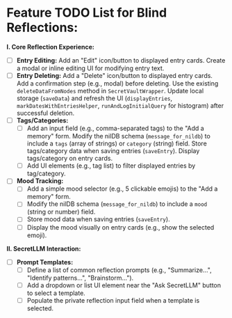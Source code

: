 # Feature TODO List for Blind Reflections:

**I. Core Reflection Experience:**

*   [ ] **Entry Editing:** Add an "Edit" icon/button to displayed entry cards. Create a modal or inline editing UI for modifying entry text.
*   [ ] **Entry Deleting:** Add a "Delete" icon/button to displayed entry cards. Add a confirmation step (e.g., modal) before deleting. Use the existing `deleteDataFromNodes` method in `SecretVaultWrapper`. Update local storage (`saveData`) and refresh the UI (`displayEntries`, `markDatesWithEntriesHelper`, `runAndLogInitialQuery` for histogram) after successful deletion.
*   [ ] **Tags/Categories:**
    *   [ ] Add an input field (e.g., comma-separated tags) to the "Add a memory" form. Modify the nilDB schema (`message_for_nildb`) to include a `tags` (array of strings) or `category` (string) field. Store tags/category data when saving entries (`saveEntry`). Display tags/category on entry cards.
    *   [ ] Add UI elements (e.g., tag list) to filter displayed entries by tag/category.
*   [ ] **Mood Tracking:**
    *   [ ] Add a simple mood selector (e.g., 5 clickable emojis) to the "Add a memory" form.
    *   [ ] Modify the nilDB schema (`message_for_nildb`) to include a `mood` (string or number) field.
    *   [ ] Store mood data when saving entries (`saveEntry`).
    *   [ ] Display the mood visually on entry cards (e.g., show the selected emoji).

**II. SecretLLM Interaction:**

*   [ ] **Prompt Templates:**
    *   [ ] Define a list of common reflection prompts (e.g., "Summarize...", "Identify patterns...", "Brainstorm...").
    *   [ ] Add a dropdown or list UI element near the "Ask SecretLLM" button to select a template.
    *   [ ] Populate the private reflection input field when a template is selected.
